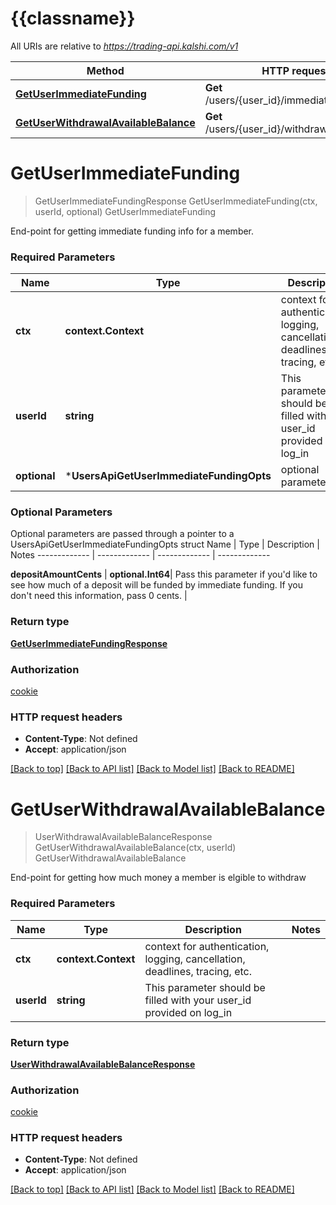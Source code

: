 # {{classname}}

All URIs are relative to *https://trading-api.kalshi.com/v1*

Method | HTTP request | Description
------------- | ------------- | -------------
[**GetUserImmediateFunding**](UsersApi.md#GetUserImmediateFunding) | **Get** /users/{user_id}/immediate_funding | GetUserImmediateFunding
[**GetUserWithdrawalAvailableBalance**](UsersApi.md#GetUserWithdrawalAvailableBalance) | **Get** /users/{user_id}/withdrawals/available | GetUserWithdrawalAvailableBalance

# **GetUserImmediateFunding**
> GetUserImmediateFundingResponse GetUserImmediateFunding(ctx, userId, optional)
GetUserImmediateFunding

End-point for getting immediate funding info for a member.

### Required Parameters

Name | Type | Description  | Notes
------------- | ------------- | ------------- | -------------
 **ctx** | **context.Context** | context for authentication, logging, cancellation, deadlines, tracing, etc.
  **userId** | **string**| This parameter should be filled with your user_id provided on log_in | 
 **optional** | ***UsersApiGetUserImmediateFundingOpts** | optional parameters | nil if no parameters

### Optional Parameters
Optional parameters are passed through a pointer to a UsersApiGetUserImmediateFundingOpts struct
Name | Type | Description  | Notes
------------- | ------------- | ------------- | -------------

 **depositAmountCents** | **optional.Int64**| Pass this parameter if you&#x27;d like to see how much of a deposit will be funded by immediate funding. If you don&#x27;t need this information, pass 0 cents. | 

### Return type

[**GetUserImmediateFundingResponse**](GetUserImmediateFundingResponse.md)

### Authorization

[cookie](../README.md#cookie)

### HTTP request headers

 - **Content-Type**: Not defined
 - **Accept**: application/json

[[Back to top]](#) [[Back to API list]](../README.md#documentation-for-api-endpoints) [[Back to Model list]](../README.md#documentation-for-models) [[Back to README]](../README.md)

# **GetUserWithdrawalAvailableBalance**
> UserWithdrawalAvailableBalanceResponse GetUserWithdrawalAvailableBalance(ctx, userId)
GetUserWithdrawalAvailableBalance

End-point for getting how much money a member is elgible to withdraw

### Required Parameters

Name | Type | Description  | Notes
------------- | ------------- | ------------- | -------------
 **ctx** | **context.Context** | context for authentication, logging, cancellation, deadlines, tracing, etc.
  **userId** | **string**| This parameter should be filled with your user_id provided on log_in | 

### Return type

[**UserWithdrawalAvailableBalanceResponse**](UserWithdrawalAvailableBalanceResponse.md)

### Authorization

[cookie](../README.md#cookie)

### HTTP request headers

 - **Content-Type**: Not defined
 - **Accept**: application/json

[[Back to top]](#) [[Back to API list]](../README.md#documentation-for-api-endpoints) [[Back to Model list]](../README.md#documentation-for-models) [[Back to README]](../README.md)


